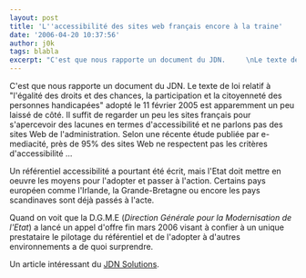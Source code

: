```yaml
---
layout: post
title: 'L''accessibilité des sites web français encore à la traine'
date: '2006-04-20 10:37:56'
author: j0k
tags: blabla
excerpt: "C'est que nous rapporte un document du JDN.     \nLe texte de loi relatif à &quot;l'égalité des droits et des chances, la participation et la citoyenneté des personnes handicapées&quot; adopté le 11 février 2005 est apparemment un peu laissé de côté. Il suffit de regarder un peu les sites français pour s'apercevoir des lacunes en termes d'accessibilité et ne      …"
---
```


C'est que nous rapporte un document du JDN.
Le texte de loi relatif à &quot;l'égalité des droits et des chances, la participation et la citoyenneté des personnes handicapées&quot; adopté le 11 février 2005 est apparemment un peu laissé de côté. Il suffit de regarder un peu les sites français pour s'apercevoir des lacunes en termes d'accessibilité et ne parlons pas des sites Web de l'administration.   Selon une récente étude publiée par e-mediacité, près de 95% des sites Web ne respectent pas les critères d'accessibilité ...

Un référentiel accessibilité a pourtant été écrit, mais l'Etat doit mettre en oeuvre les moyens pour l'adopter et passer à l'action. Certains pays européen comme l'Irlande, la Grande-Bretagne ou encore les pays scandinaves sont déjà passés à l'acte.

Quand on voit que la D.G.M.E (*Direction Générale pour la Modernisation de l'Etat*) a lancé un appel d'offre fin mars 2006 visant à confier à un unique prestataire le pilotage du référentiel et de l'adopter à d'autres environnements a de quoi surprendre.

Un article intéressant du [JDN Solutions](http://solutions.journaldunet.com/0604/060414-accessibilite-sites-web.shtml).

